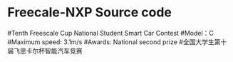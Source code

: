 # Freecale-NXP Source code
#Tenth Freescale Cup National Student Smart Car Contest 
#Model：C
#Maximum speed: 3.1m/s
#Awards: National second prize
#全国大学生第十届飞思卡尔杯智能汽车竞赛
